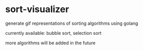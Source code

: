 # sort-visualizer

generate gif representations of sorting algorithms using golang

currently available:
bubble sort,
selection sort

more algorithms will be added in the future
